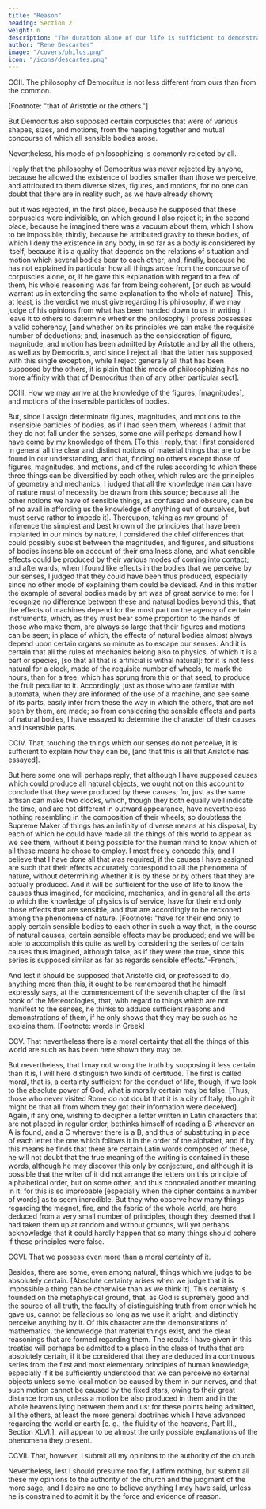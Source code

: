 ```yaml
---
title: "Reason"
heading: Section 2
weight: 6
description: "The duration alone of our life is sufficient to demonstrate the existence of God"
author: "Rene Descartes"
image: "/covers/philos.png"
icon: "/icons/descartes.png"
---
```



CCII. The philosophy of Democritus is not less different from ours than from the common. 

[Footnote: "that of Aristotle or the others."]

But Democritus also supposed certain corpuscles that were of various shapes, sizes, and motions, from the heaping together and mutual concourse of which all sensible bodies arose.

Nevertheless, his mode of philosophizing is commonly rejected by all. 

I reply that the philosophy of Democritus was never rejected by anyone, because he allowed the existence of bodies smaller than those we perceive, and attributed to them diverse sizes, figures, and motions, for no one can doubt that there are in reality such, as we have already shown; 

but it was rejected, in the first place, because he supposed that these corpuscles were indivisible, on which ground I also reject it; in the second place, because he imagined there was a vacuum about them, which I show to be impossible; thirdly, because he attributed gravity to these bodies, of which I deny the existence in any body, in so far as a body is considered by itself, because it is a quality that depends on the relations of situation and motion which several bodies bear to each other; and, finally, because he has not explained in particular how all things arose from the concourse of corpuscles alone, or, if he gave this explanation with regard to a few of them, his whole reasoning was far from being coherent, [or such as would warrant us in extending the same explanation to the whole of nature]. This, at least, is the verdict we must give regarding his philosophy, if we may judge of his opinions from what has been handed down to us in writing. I leave it to others to determine whether the philosophy I profess possesses a valid coherency, [and whether on its principles we can make the requisite number of deductions; and, inasmuch as the consideration of figure, magnitude, and motion has been admitted by Aristotle and by all the others, as well as by Democritus, and since I reject all that the latter has supposed, with this single exception, while I reject generally all that has been supposed by the others, it is plain that this mode of philosophizing has no more affinity with that of Democritus than of any other particular sect].

CCIII. How we may arrive at the knowledge of the figures, [magnitudes], and motions of the insensible particles of bodies.

But, since I assign determinate figures, magnitudes, and motions to the insensible particles of bodies, as if I had seen them, whereas I admit that they do not fall under the senses, some one will perhaps demand how I have come by my knowledge of them. [To this I reply, that I first considered in general all the clear and distinct notions of material things that are to be found in our understanding, and that, finding no others except those of figures, magnitudes, and motions, and of the rules according to which these three things can be diversified by each other, which rules are the principles of geometry and mechanics, I judged that all the knowledge man can have of nature must of necessity be drawn from this source; because all the other notions we have of sensible things, as confused and obscure, can be of no avail in affording us the knowledge of anything out of ourselves, but must serve rather to impede it]. Thereupon, taking as my ground of inference the simplest and best known of the principles that have been implanted in our minds by nature, I considered the chief differences that could possibly subsist between the magnitudes, and figures, and situations of bodies insensible on account of their smallness alone, and what sensible effects could be produced by their various modes of coming into contact; and afterwards, when I found like effects in the bodies that we perceive by our senses, I judged that they could have been thus produced, especially since no other mode of explaining them could be devised. And in this matter the example of several bodies made by art was of great service to me: for I recognize no difference between these and natural bodies beyond this, that the effects of machines depend for the most part on the agency of certain instruments, which, as they must bear some proportion to the hands of those who make them, are always so large that their figures and motions can be seen; in place of which, the effects of natural bodies almost always depend upon certain organs so minute as to escape our senses. And it is certain that all the rules of mechanics belong also to physics, of which it is a part or species, [so that all that is artificial is withal natural]: for it is not less natural for a clock, made of the requisite number of wheels, to mark the hours, than for a tree, which has sprung from this or that seed, to produce the fruit peculiar to it. Accordingly, just as those who are familiar with automata, when they are informed of the use of a machine, and see some of its parts, easily infer from these the way in which the others, that are not seen by them, are made; so from considering the sensible effects and parts of natural bodies, I have essayed to determine the character of their causes and insensible parts.

CCIV. That, touching the things which our senses do not perceive, it is sufficient to explain how they can be, [and that this is all that Aristotle has essayed].

But here some one will perhaps reply, that although I have supposed causes which could produce all natural objects, we ought not on this account to conclude that they were produced by these causes; for, just as the same artisan can make two clocks, which, though they both equally well indicate the time, and are not different in outward appearance, have nevertheless nothing resembling in the composition of their wheels; so doubtless the Supreme Maker of things has an infinity of diverse means at his disposal, by each of which he could have made all the things of this world to appear as we see them, without it being possible for the human mind to know which of all these means he chose to employ. I most freely concede this; and I believe that I have done all that was required, if the causes I have assigned are such that their effects accurately correspond to all the phenomena of nature, without determining whether it is by these or by others that they are actually produced. And it will be sufficient for the use of life to know the causes thus imagined, for medicine, mechanics, and in general all the arts to which the knowledge of physics is of service, have for their end only those effects that are sensible, and that are accordingly to be reckoned among the phenomena of nature. [Footnote: "have for their end only to apply certain sensible bodies to each other in such a way that, in the course of natural causes, certain sensible effects may be produced; and we will be able to accomplish this quite as well by considering the series of certain causes thus imagined, although false, as if they were the true, since this series is supposed similar as far as regards sensible effects."-French.]

And lest it should be supposed that Aristotle did, or professed to do, anything more than this, it ought to be remembered that he himself expressly says, at the commencement of the seventh chapter of the first book of the Meteorologies, that, with regard to things which are not manifest to the senses, he thinks to adduce sufficient reasons and demonstrations of them, if he only shows that they may be such as he explains them. [Footnote: words in Greek]

CCV. That nevertheless there is a moral certainty that all the things of this world are such as has been here shown they may be.

But nevertheless, that I may not wrong the truth by supposing it less certain than it is, I will here distinguish two kinds of certitude. The first is called moral, that is, a certainty sufficient for the conduct of life, though, if we look to the absolute power of God, what is morally certain may be false. [Thus, those who never visited Rome do not doubt that it is a city of Italy, though it might be that all from whom they got their information were deceived]. Again, if any one, wishing to decipher a letter written in Latin characters that are not placed in regular order, bethinks himself of reading a B wherever an A is found, and a C wherever there is a B, and thus of substituting in place of each letter the one which follows it in the order of the alphabet, and if by this means he finds that there are certain Latin words composed of these, he will not doubt that the true meaning of the writing is contained in these words, although he may discover this only by conjecture, and although it is possible that the writer of it did not arrange the letters on this principle of alphabetical order, but on some other, and thus concealed another meaning in it: for this is so improbable [especially when the cipher contains a number of words] as to seem incredible. But they who observe how many things regarding the magnet, fire, and the fabric of the whole world, are here deduced from a very small number of principles, though they deemed that I had taken them up at random and without grounds, will yet perhaps acknowledge that it could hardly happen that so many things should cohere if these principles were false.

CCVI. That we possess even more than a moral certainty of it.

Besides, there are some, even among natural, things which we judge to be absolutely certain. [Absolute certainty arises when we judge that it is impossible a thing can be otherwise than as we think it]. This certainty is founded on the metaphysical ground, that, as God is supremely good and the source of all truth, the faculty of distinguishing truth from error which he gave us, cannot be fallacious so long as we use it aright, and distinctly perceive anything by it. Of this character are the demonstrations of mathematics, the knowledge that material things exist, and the clear reasonings that are formed regarding them. The results I have given in this treatise will perhaps be admitted to a place in the class of truths that are absolutely certain, if it be considered that they are deduced in a continuous series from the first and most elementary principles of human knowledge; especially if it be sufficiently understood that we can perceive no external objects unless some local motion be caused by them in our nerves, and that such motion cannot be caused by the fixed stars, owing to their great distance from us, unless a motion be also produced in them and in the whole heavens lying between them and us: for these points being admitted, all the others, at least the more general doctrines which I have advanced regarding the world or earth [e. g., the fluidity of the heavens, Part III., Section XLVI.], will appear to be almost the only possible explanations of the phenomena they present.

CCVII. That, however, I submit all my opinions to the authority of the church.

Nevertheless, lest I should presume too far, I affirm nothing, but submit all these my opinions to the authority of the church and the judgment of the more sage; and I desire no one to believe anything I may have said, unless he is constrained to admit it by the force and evidence of reason.